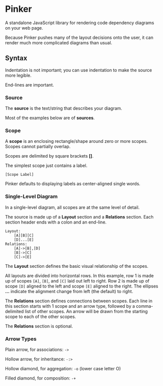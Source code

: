 # Pinker

A standalone JavaScript library for rendering code dependency diagrams on your web page.

Because Pinker pushes many of the layout decisions onto the user, it can render much more complicated diagrams than usual.

## Syntax

Indentation is not important; you can use indentation to make the source more legible.

End-lines are important.

### Source

The **source** is the text/string that describes your diagram.

Most of the examples below are of **sources**.

### Scope

A **scope** is an enclosing rectangle/shape around zero or more scopes. Scopes cannot partially overlap.

Scopes are delimited by square brackets **[]**.

The simplest scope just contains a label.

```
[Scope Label]
```

Pinker defaults to displaying labels as center-aligned single words.

### Single-Level Diagram

In a single-level diagram, all scopes are at the same level of detail.

The source is made up of a **Layout** section and a **Relations** section. Each section header ends with a colon and an end-line.

```
Layout:
	[A][B][C]
	[D]...[E]
Relations:
	[A]->[B],[D]
	[B]->[C]
	[C]->[E]
```

The **Layout** section defines the basic visual relationship of the scopes.

All layouts are divided into horizontal rows. In this example, row 1 is made up of scopes `[A]`, `[B]`, and `[C]` laid out left to right. Row 2 is made up of scope `[D]` aligned to the left and scope `[E]` aligned to the right. The ellipses **...** indicate the alignment change from left (the default) to right.

The **Relations** section defines connections between scopes. Each line in this section starts with 1 scope and an arrow type, followed by a comma-delimited list of other scopes. An arrow will be drawn from the starting scope to each of the other scopes.

The **Relations** section is optional.

### Arrow Types

Plain arrow, for associations: `->`

Hollow arrow, for inheritance: `-:>`

Hollow diamond, for aggregation: `-o` (lower case letter O)

Filled diamond, for composition: `-+`
